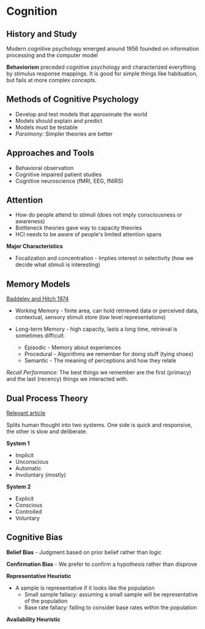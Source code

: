# Cognition

## History and Study

Modern cognitive psychology emerged around 1956 founded on information processing and the computer model

**Behaviorism** preceded cognitive psychology and characterized everything by stimulus response mappings. It is good for simple things like habituation, but fails at more complex concepts.

## Methods of Cognitive Psychology

- Develop and test models that approximate the world
- Models should explain and predict
- Models must be testable
- *Parsimony:* Simpler theories are better

## Approaches and Tools

- Behavioral observation
- Cognitive impaired patient studies
- Cognitive neuroscience (fMRI, EEG, fNIRS)

## Attention

- How do people attend to stimuli (does not imply consciousness or awareness)
- Bottleneck theories gave way to capacity theories
- HCI needs to be aware of people's limited attention spans

**Major Characteristics**

- Focalization and concentration - Implies interest in selectivity (how we decide what stimuli is interesting)

## Memory Models

[Baddeley and Hitch 1974](https://en.wikipedia.org/wiki/Baddeley%27s_model_of_working_memory)

- Working Memory - finite area, can hold retrieved data or perceived data, contextual, sensory stimuli store (low level representations)

- Long-term Memory - high capacity, lasts a long time, retrieval is sometimes difficult.

  - Episodic - Memory about experiences
  - Procedural - Algorithms we remember for doing stuff (tying shoes)
  - Semantic - The meaning of perceptions and how they relate

*Recall Performance:* The best things we remember are the first (primacy) and the last (recency) things we interacted with.

## Dual Process Theory

[Relevant article](https://en.wikipedia.org/wiki/Dual_process_theory)

Splits human thought into two systems. One side is quick and responsive, the other is slow and deliberate.

**System 1**
- Implicit
- Unconscious
- Automatic
- Involuntary (mostly)

**System 2**
- Explicit
- Conscious
- Controlled
- Voluntary

## Cognitive Bias

**Belief Bias** - Judgment based on prior belief rather than logic

**Confirmation Bias** - We prefer to confirm a hypothesis rather than disprove

**Representative Heuristic**
- A sample is representative if it looks like the population
  - Small sample fallacy: assuming a small sample will be representative of the population
  - Base rate fallacy: failing to consider base rates within the population

**Availability Heuristic**
